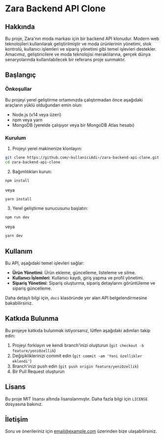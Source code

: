 # Zara Backend API Clone

## Hakkında

Bu proje, Zara'nın moda markası için bir backend API klonudur. Modern web teknolojileri kullanılarak geliştirilmiştir ve moda ürünlerinin yönetimi, stok kontrolü, kullanıcı işlemleri ve sipariş yönetimi gibi temel işlevleri destekler. Amacımız, geliştiricilere ve moda teknolojisi meraklılarına, gerçek dünya senaryolarında kullanılabilecek bir referans proje sunmaktır.

## Başlangıç

### Önkoşullar

Bu projeyi yerel geliştirme ortamınızda çalıştırmadan önce aşağıdaki araçların yüklü olduğundan emin olun:

- Node.js (v14 veya üzeri)
- npm veya yarn
- MongoDB (yerelde çalışıyor veya bir MongoDB Atlas hesabı)

### Kurulum

1. Projeyi yerel makinenize klonlayın:

```bash
git clone https://github.com/<kullaniciAdi>/zara-backend-api-clone.git
cd zara-backend-api-clone
```

2. Bağımlılıkları kurun:

```bash
npm install
```

veya

```bash
yarn install
```

3. Yerel geliştirme sunucusunu başlatın:

```bash
npm run dev
```

veya

```bash
yarn dev
```

## Kullanım

Bu API, aşağıdaki temel işlevleri sağlar:

- **Ürün Yönetimi**: Ürün ekleme, güncelleme, listeleme ve silme.
- **Kullanıcı İşlemleri**: Kullanıcı kaydı, giriş yapma ve profil yönetimi.
- **Sipariş Yönetimi**: Sipariş oluşturma, sipariş detaylarını görüntüleme ve sipariş güncelleme.

Daha detaylı bilgi için, `docs` klasöründe yer alan API belgelendirmesine bakabilirsiniz.

## Katkıda Bulunma

Bu projeye katkıda bulunmak istiyorsanız, lütfen aşağıdaki adımları takip edin:

1. Projeyi forklayın ve kendi branch'inizi oluşturun (`git checkout -b feature/yeniOzellik`)
2. Değişikliklerinizi commit edin (`git commit -am 'Yeni özellikler eklendi'`)
3. Branch'inizi push edin (`git push origin feature/yeniOzellik`)
4. Bir Pull Request oluşturun

## Lisans

Bu proje MIT lisansı altında lisanslanmıştır. Daha fazla bilgi için `LICENSE` dosyasına bakınız.

## İletişim

Soru ve önerileriniz için [email@example.com](mailto:email@example.com) üzerinden bize ulaşabilirsiniz.
